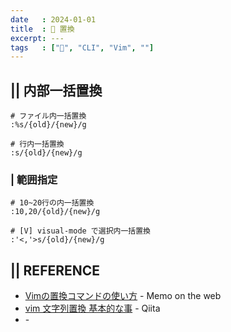 ```yaml
---
date   : 2024-01-01
title  : 📗 置換
excerpt: ---
tags   : ["📗", "CLI", "Vim", ""]
---
```



## || 内部一括置換
```
# ファイル内一括置換
:%s/{old}/{new}/g
```

```
# 行内一括置換
:s/{old}/{new}/g
```


### | 範囲指定
```
# 10~20行の内一括置換
:10,20/{old}/{new}/g
```

```
# [V] visual-mode で選択内一括置換
:'<,'>s/{old}/{new}/g
```



## || REFERENCE
- [Vimの置換コマンドの使い方](https://motw.mods.jp/Vim/substitution.html) - Memo on the web
- [vim 文字列置換 基本的な事](https://qiita.com/shirochan/items/a16487d0739f455b5e8a) - Qiita
- []() - 


